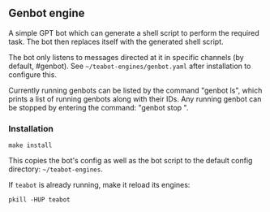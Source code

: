 ## Genbot engine

A simple GPT bot which can generate a shell script to perform the required
task. The bot then replaces itself with the generated shell script.

The bot only listens to messages directed at it in specific channels
(by default, #genbot). See `~/teabot-engines/genbot.yaml` after installation
to configure this.

Currently running genbots can be listed by the command "genbot ls", which
prints a list of running genbots along with their IDs.
Any running genbot can be stopped by entering the command: "genbot stop <ID>".

### Installation

```
make install
```

This copies the bot's config as well as the bot script to the
default config directory: `~/teabot-engines`.

If `teabot` is already running, make it reload its engines:

```
pkill -HUP teabot
```
